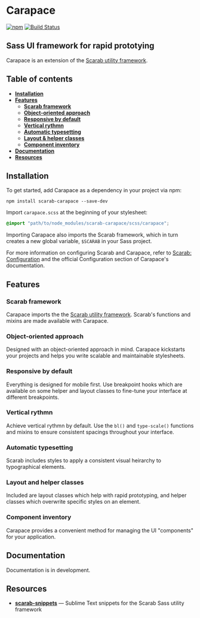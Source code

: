 # Carapace

[![npm](https://img.shields.io/npm/v/scarab-carapace.svg)](https://www.npmjs.com/package/scarab-carapace) [![Build Status](https://travis-ci.org/watchtowerdigital/carapace.svg?branch=master)](https://travis-ci.org/watchtowerdigital/carapace) 



## Sass UI framework for rapid prototying

Carapace is an extension of the [Scarab utility framework](https://github.com/watchtowerdigital/scarab.git).



## Table of contents
* [**Installation**](#installation)
* [**Features**](#features)
	* [**Scarab framework**](#scarab-framework)
	* [**Object-oriented approach**](#object-oriented-approach)
	* [**Responsive by default**](#responsive-by-default)
	* [**Vertical rythmn**](#vertical-rythmn)
	* [**Automatic typesetting**](#automatic-typesetting)
	* [**Layout & helper classes**](#layout-helper-classes)
	* [**Component inventory**](#component-inventory)
* [**Documentation**](#documentation)
* [**Resources**](#resources)



## Installation

To get started, add Carapace as a dependency in your project via npm:

```
npm install scarab-carapace --save-dev
```

Import `carapace.scss` at the beginning of your stylesheet:

```scss
@import "path/to/node_modules/scarab-carapace/scss/carapace";
```

Importing Carapace also imports the Scarab framework, which in turn creates a new global variable, `$SCARAB` in your Sass project.

For more information on configuring Scarab and Carapace, refer to [Scarab: Configuration](https://github.com/watchtowerdigital/scarab#configuration) and the official Configuration section of Carapace's documentation.



## Features

### Scarab framework
Carapace imports the the [Scarab utility framework](https://github.com/watchtowerdigital/scarab.git). Scarab's functions and mixins are made available with Carapace.

### Object-oriented approach
Designed with an object-oriented approach in mind. Carapace kickstarts your projects and helps you write scalable and maintainable stylesheets.

### Responsive by default
Everything is designed for mobile first. Use breakpoint hooks which are available on some helper and layout classes to fine-tune your interface at different breakpoints.

### Vertical rythmn
Achieve vertical rythmn by default. Use the `bl()` and `type-scale()` functions and mixins to ensure consistent spacings throughout your interface.

### Automatic typesetting
Scarab includes styles to apply a consistent visual heirarchy to typographical elements.

### Layout and helper classes
Included are layout classes which help with rapid prototyping, and helper classes which overwrite specific styles on an element.

### Component inventory
Carapace provides a convenient method for managing the UI "components" for your application.



## Documentation

Documentation is in development.



## Resources

* [**scarab-snippets**](https://github.com/watchtowerdigital/scarab-snippets.git) — Sublime Text snippets for the Scarab Sass utility framework
